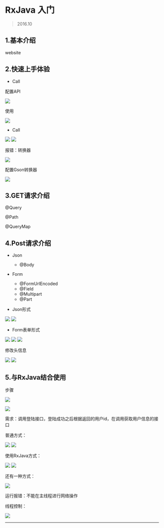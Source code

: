 # RxJava 入门

> 2016.10

## 1.基本介绍
website


## 2.快速上手体验

- Call<ResponseBody>

配置API

![](https://github.com/IvyZh/Android_Points/blob/master/imgs/retrofit2/QQ%E6%88%AA%E5%9B%BE20170425154936.jpg)


使用

![](https://github.com/IvyZh/Android_Points/blob/master/imgs/retrofit2/QQ%E6%88%AA%E5%9B%BE20170425155033.jpg)



- Call<User>

![](https://github.com/IvyZh/Android_Points/blob/master/imgs/retrofit2/QQ%E6%88%AA%E5%9B%BE20170425155119.jpg)
![](https://github.com/IvyZh/Android_Points/blob/master/imgs/retrofit2/QQ%E6%88%AA%E5%9B%BE20170425155148.jpg)


报错：转换器

![](https://github.com/IvyZh/Android_Points/blob/master/imgs/retrofit2/QQ%E6%88%AA%E5%9B%BE20170425155207.jpg)


配置Gson转换器

![](https://github.com/IvyZh/Android_Points/blob/master/imgs/retrofit2/QQ%E6%88%AA%E5%9B%BE20170425155241.jpg)


## 3.GET请求介绍

@Query

@Path

@QueryMap


## 4.Post请求介绍

- Json
	- @Body
- Form
	- @FormUrlEncoded
	- @Field
	- @Multipart
	- @Part



- Json形式

![](https://github.com/IvyZh/Android_Points/blob/master/imgs/retrofit2/QQ%E6%88%AA%E5%9B%BE20170425160159.jpg)
![](https://github.com/IvyZh/Android_Points/blob/master/imgs/retrofit2/QQ%E6%88%AA%E5%9B%BE20170425160315.jpg)


- Form表单形式

![](https://github.com/IvyZh/Android_Points/blob/master/imgs/retrofit2/QQ%E6%88%AA%E5%9B%BE20170425160500.jpg)
![](https://github.com/IvyZh/Android_Points/blob/master/imgs/retrofit2/QQ%E6%88%AA%E5%9B%BE20170425160522.jpg)
![](https://github.com/IvyZh/Android_Points/blob/master/imgs/retrofit2/QQ%E6%88%AA%E5%9B%BE20170425160634.jpg)


修改头信息

![](https://github.com/IvyZh/Android_Points/blob/master/imgs/retrofit2/QQ%E6%88%AA%E5%9B%BE20170425160858.jpg)
![](https://github.com/IvyZh/Android_Points/blob/master/imgs/retrofit2/QQ%E6%88%AA%E5%9B%BE20170425160927.jpg)



## 5.与RxJava结合使用

步骤

![](https://github.com/IvyZh/Android_Points/blob/master/imgs/retrofit2/QQ%E6%88%AA%E5%9B%BE20170425161135.jpg)

![](https://github.com/IvyZh/Android_Points/blob/master/imgs/retrofit2/QQ%E6%88%AA%E5%9B%BE20170425161220.jpg)


需求：调用登陆接口，登陆成功之后根据返回的用户id，在调用获取用户信息的接口


普通方式：

![](https://github.com/IvyZh/Android_Points/blob/master/imgs/retrofit2/QQ%E6%88%AA%E5%9B%BE20170425161433.jpg)
![](https://github.com/IvyZh/Android_Points/blob/master/imgs/retrofit2/QQ%E6%88%AA%E5%9B%BE20170425161521.jpg)


使用RxJava方式：

![](https://github.com/IvyZh/Android_Points/blob/master/imgs/retrofit2/QQ%E6%88%AA%E5%9B%BE20170425161903.jpg)
![](https://github.com/IvyZh/Android_Points/blob/master/imgs/retrofit2/QQ%E6%88%AA%E5%9B%BE20170425161951.jpg)


还有一种方式：

![](https://github.com/IvyZh/Android_Points/blob/master/imgs/retrofit2/QQ%E6%88%AA%E5%9B%BE20170425162216.jpg)



运行报错：不能在主线程进行网络操作

线程控制：

![](https://github.com/IvyZh/Android_Points/blob/master/imgs/retrofit2/QQ%E6%88%AA%E5%9B%BE20170425162455.jpg)


--------------



